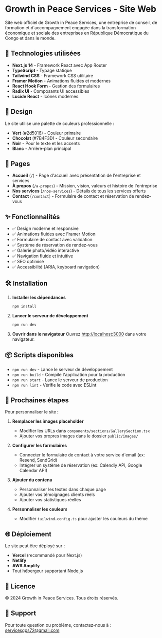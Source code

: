 # Growth in Peace Services - Site Web

Site web officiel de Growth in Peace Services, une entreprise de conseil, de formation et d'accompagnement engagée dans la transformation économique et sociale des entreprises en République Démocratique du Congo et dans le monde.

## 🚀 Technologies utilisées

- **Next.js 14** - Framework React avec App Router
- **TypeScript** - Typage statique
- **Tailwind CSS** - Framework CSS utilitaire
- **Framer Motion** - Animations fluides et modernes
- **React Hook Form** - Gestion des formulaires
- **Radix UI** - Composants UI accessibles
- **Lucide React** - Icônes modernes

## 🎨 Design

Le site utilise une palette de couleurs professionnelle :

- **Vert** (#2d5016) - Couleur primaire
- **Chocolat** (#7B4F3D) - Couleur secondaire
- **Noir** - Pour le texte et les accents
- **Blanc** - Arrière-plan principal

## 📄 Pages

- **Accueil** (`/`) - Page d'accueil avec présentation de l'entreprise et services
- **À propos** (`/a-propos`) - Mission, vision, valeurs et histoire de l'entreprise
- **Nos services** (`/nos-services`) - Détails de tous les services offerts
- **Contact** (`/contact`) - Formulaire de contact et réservation de rendez-vous

## ✨ Fonctionnalités

- ✅ Design moderne et responsive
- ✅ Animations fluides avec Framer Motion
- ✅ Formulaire de contact avec validation
- ✅ Système de réservation de rendez-vous
- ✅ Galerie photo/vidéo interactive
- ✅ Navigation fluide et intuitive
- ✅ SEO optimisé
- ✅ Accessibilité (ARIA, keyboard navigation)

## 🛠️ Installation

1. **Installer les dépendances**

   ```bash
   npm install
   ```

2. **Lancer le serveur de développement**

   ```bash
   npm run dev
   ```

3. **Ouvrir dans le navigateur**
   Ouvrez [http://localhost:3000](http://localhost:3000) dans votre navigateur.

## 📦 Scripts disponibles

- `npm run dev` - Lance le serveur de développement
- `npm run build` - Compile l'application pour la production
- `npm run start` - Lance le serveur de production
- `npm run lint` - Vérifie le code avec ESLint

## 🎯 Prochaines étapes

Pour personnaliser le site :

1. **Remplacer les images placeholder**

   - Modifier les URLs dans `components/sections/GallerySection.tsx`
   - Ajouter vos propres images dans le dossier `public/images/`

2. **Configurer les formulaires**

   - Connecter le formulaire de contact à votre service d'email (ex: Resend, SendGrid)
   - Intégrer un système de réservation (ex: Calendly API, Google Calendar API)

3. **Ajouter du contenu**

   - Personnaliser les textes dans chaque page
   - Ajouter vos témoignages clients réels
   - Ajouter vos statistiques réelles

4. **Personnaliser les couleurs**
   - Modifier `tailwind.config.ts` pour ajuster les couleurs du thème

## 🌐 Déploiement

Le site peut être déployé sur :

- **Vercel** (recommandé pour Next.js)
- **Netlify**
- **AWS Amplify**
- Tout hébergeur supportant Node.js

## 📝 Licence

© 2024 Growth in Peace Services. Tous droits réservés.

## 🤝 Support

Pour toute question ou problème, contactez-nous à : servicesgps72@gmail.com
